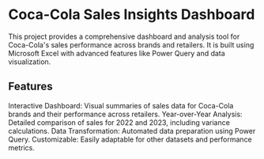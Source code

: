 # Coca-Cola Sales Insights Dashboard
This project provides a comprehensive dashboard and analysis tool for Coca-Cola's sales performance across brands and retailers. It is built using Microsoft Excel with advanced features like Power Query and data visualization.
## Features
Interactive Dashboard: Visual summaries of sales data for Coca-Cola brands and their performance across retailers.
Year-over-Year Analysis: Detailed comparison of sales for 2022 and 2023, including variance calculations.
Data Transformation: Automated data preparation using Power Query.
Customizable: Easily adaptable for other datasets and performance metrics.
